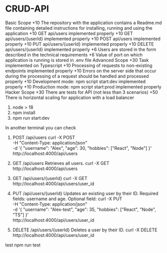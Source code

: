 # CRUD-API
Basic Scope
+10 The repository with the application contains a Readme.md file containing detailed instructions for installing, running and using the application
+10 GET api/users implemented properly
+10 GET api/users/{userId} implemented properly
+10 POST api/users implemented properly
+10 PUT api/users/{userId} implemented properly
+10 DELETE api/users/{userId} implemented properly
+6 Users are stored in the form described in the technical requirements
+6 Value of port on which application is running is stored in .env file
Advanced Scope
+30 Task implemented on Typescript
+10 Processing of requests to non-existing endpoints implemented properly
+10 Errors on the server side that occur during the processing of a request should be handled and processed properly
+10 Development mode: npm script start:dev implemented properly
+10 Production mode: npm script start:prod implemented properly
Hacker Scope
+30 There are tests for API (not less than 3 scenarios)
+50 There is horizontal scaling for application with a load balancer

1) node > 18
2) npm install
3) npm run start:dev

In another terminal you can check

1) POST /api/users
curl -X POST \
  -H "Content-Type: application/json" \
  -d '{
    "username": "Alex",
    "age": 30,
    "hobbies": ["React", "Node"]
  }' \
  http://localhost:4000/api/users

2) GET /api/users 
Retrieves all users.
curl -X GET http://localhost:4000/api/users


3) GET /api/users/{userId}
curl -X GET http://localhost:4000/api/users/user_id

4) PUT /api/users/{userId}
Updates an existing user by their ID. Required fields: username and age. Optional field: 
curl -X PUT \
  -H "Content-Type: application/json" \
  -d '{
    "username": "Alex-test",
    "age": 35,
    "hobbies": ["React", "Node", "TS"]
  }' \
  http://localhost:4000/api/users/user_id

5) DELETE /api/users/{userId}
Deletes a user by their ID.
curl -X DELETE http://localhost:4000/api/users/user_id

test
npm run test